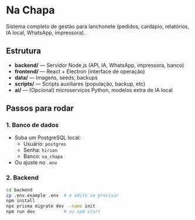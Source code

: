 # Na Chapa

Sistema completo de gestão para lanchonete (pedidos, cardápio, relatórios, IA local, WhatsApp, impressora).

## Estrutura

- **backend/** — Servidor Node.js (API, IA, WhatsApp, impressora, banco)
- **frontend/** — React + Electron (interface de operação)
- **data/** — Imagens, seeds, backups
- **scripts/** — Scripts auxiliares (população, backup, etc)
- **ai/** — (Opcional) microserviços Python, modelos extra de IA local

## Passos para rodar

### 1. Banco de dados
- Suba um PostgreSQL local:  
  - Usuário: `postgres`  
  - Senha: `hirion`  
  - Banco: `na_chapa`
- Ou ajuste no `.env`

### 2. Backend
```sh
cd backend
cp .env.example .env  # e edite se precisar
npm install
npx prisma migrate dev --name init
npm run dev           # ou npm start
